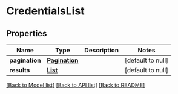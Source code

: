 # CredentialsList
## Properties

Name | Type | Description | Notes
------------ | ------------- | ------------- | -------------
**pagination** | [**Pagination**](Pagination.md) |  | [default to null]
**results** | [**List**](Credentials.md) |  | [default to null]

[[Back to Model list]](../README.md#documentation-for-models) [[Back to API list]](../README.md#documentation-for-api-endpoints) [[Back to README]](../README.md)

